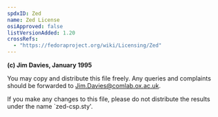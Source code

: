 ```yaml
---
spdxID: Zed
name: Zed License
osiApproved: false
listVersionAdded: 1.20
crossRefs: 
  - "https://fedoraproject.org/wiki/Licensing/Zed"
---
```


**(c) Jim Davies, January 1995**

You may copy and distribute this file freely. Any queries and complaints should be forwarded to Jim.Davies@comlab.ox.ac.uk.

If you make any changes to this file, please do not distribute the results under the name `zed-csp.sty'.
